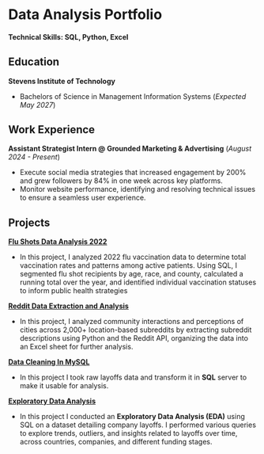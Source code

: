 # Data Analysis Portfolio

#### **Technical Skills: SQL, Python, Excel**

## Education
**Stevens Institute of Technology**
- Bachelors of Science in Management Information Systems (_Expected May 2027_)

## Work Experience
**Assistant Strategist Intern @ Grounded Marketing & Advertising** (_August 2024 - Present_)
- Execute social media strategies that increased engagement by 200% and grew followers by 84% in one week across key platforms.
- Monitor website performance, identifying and resolving technical issues to ensure a seamless user experience.

## Projects
[**Flu Shots Data Analysis 2022**](https://github.com/jordanbaluyot/jordanbaluyot.github.io/blob/main/SQL%20Flu%20Shots%20Data%20Organization.sql)
- In this project, I analyzed 2022 flu vaccination data to determine total vaccination rates and patterns among active patients. Using SQL, I segmented flu shot recipients by age, race, and county, calculated a running total over the year, and identified individual vaccination statuses to inform public health strategies

[**Reddit Data Extraction and Analysis**](https://github.com/jordanbaluyot/portfolio/blob/main/PRAW%20Integration%20Task.py)
- In this project, I analyzed community interactions and perceptions of cities across 2,000+ location-based subreddits by extracting subreddit descriptions using Python and the Reddit API, organizing the data into an Excel sheet for further analysis.

[**Data Cleaning In MySQL**](https://github.com/jordanbaluyot/jordanbaluyot.github.io/blob/main/Data%20Cleaning%20in%20MySQL.sql)
- In this project I took raw layoffs data and transform it in **SQL** server to make it usable for analysis.

[**Exploratory Data Analysis**](https://github.com/jordanbaluyot/jordanbaluyot.github.io/blob/main/Exploratory%20Data%20Analysis.sql)
- In this project I conducted an **Exploratory Data Analysis (EDA)** using SQL on a dataset detailing company layoffs. I performed various queries to explore trends, outliers, and insights related to layoffs over time, across countries, companies, and different funding stages.
